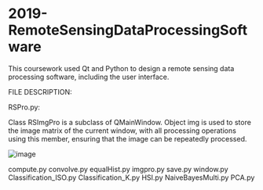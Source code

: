 # 2019-RemoteSensingDataProcessingSoftware

This coursework used Qt and Python to design a remote sensing data processing software, including the user interface.

FILE DESCRIPTION:

RSPro.py:

Class RSImgPro is a subclass of QMainWindow. Object img is used to store the image matrix of the current window, with all processing operations using this member, ensuring that the image can be repeatedly processed.

![image]([https://github.com/SongxiYoung/2019-RemoteSensingDataProcessingSoftware/blob/main/img-folder/1.png])

compute.py
convolve.py
equalHist.py
imgpro.py
save.py
window.py
Classification_ISO.py
Classification_K.py
HSI.py
NaiveBayesMulti.py
PCA.py

